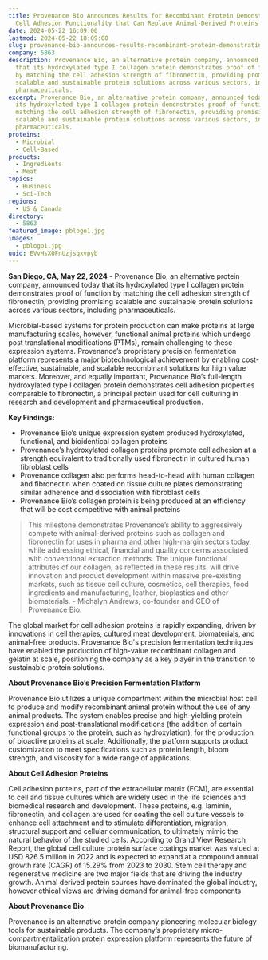 ```yaml
---
title: Provenance Bio Announces Results for Recombinant Protein Demonstrating
  Cell Adhesion Functionality that Can Replace Animal-Derived Proteins
date: 2024-05-22 16:09:00
lastmod: 2024-05-22 18:09:00
slug: provenance-bio-announces-results-recombinant-protein-demonstrating-cell-adhesion-functionality-replace-animal-derived-proteins
company: 5863
description: Provenance Bio, an alternative protein company, announced today
  that its hydroxylated type I collagen protein demonstrates proof of function
  by matching the cell adhesion strength of fibronectin, providing promising
  scalable and sustainable protein solutions across various sectors, including
  pharmaceuticals.
excerpt: Provenance Bio, an alternative protein company, announced today that
  its hydroxylated type I collagen protein demonstrates proof of function by
  matching the cell adhesion strength of fibronectin, providing promising
  scalable and sustainable protein solutions across various sectors, including
  pharmaceuticals.
proteins:
  - Microbial
  - Cell-Based
products:
  - Ingredients
  - Meat
topics:
  - Business
  - Sci-Tech
regions:
  - US & Canada
directory:
  - 5863
featured_image: pblogo1.jpg
images:
  - pblogo1.jpg
uuid: EVvHsXOFnUzjsqxvpyb
---
```

**San Diego, CA, May 22, 2024** - Provenance Bio, an alternative protein company, announced today that its hydroxylated type I collagen protein demonstrates proof of function by matching the cell adhesion strength of fibronectin, providing promising scalable and sustainable protein solutions across various sectors, including pharmaceuticals.

Microbial-based systems for protein production can make proteins at large manufacturing scales, however, functional animal proteins which undergo post translational modifications (PTMs), remain challenging to these expression systems. Provenance’s proprietary precision fermentation platform represents a major biotechnological achievement by enabling cost-effective, sustainable, and scalable recombinant solutions for high value markets. Moreover, and equally important, Provenance Bio’s full-length hydroxylated type I collagen protein demonstrates cell adhesion properties comparable to fibronectin, a principal protein used for cell culturing in research and development and pharmaceutical production.

**Key Findings:**

* Provenance Bio’s unique expression system produced hydroxylated, functional, and bioidentical collagen proteins 
* Provenance’s hydroxylated collagen proteins promote cell adhesion at a strength equivalent to traditionally used fibronectin in cultured human fibroblast cells
* Provenance collagen also performs head-to-head with human collagen and fibronectin when coated on tissue culture plates demonstrating similar adherence and dissociation with fibroblast cells 
* Provenance Bio’s collagen protein is being produced at an efficiency that will be cost competitive with animal proteins

> This milestone demonstrates Provenance’s ability to aggressively compete with animal-derived proteins such as collagen and fibronectin for uses in pharma and other high-margin sectors today, while addressing ethical, financial and quality concerns associated with conventional extraction methods. The unique functional attributes of our collagen, as reflected in these results, will drive innovation and product development within massive pre-existing markets, such as tissue cell culture, cosmetics, cell therapies, food ingredients and manufacturing, leather, bioplastics and other biomaterials. - Michalyn Andrews, co-founder and CEO of Provenance Bio.

The global market for cell adhesion proteins is rapidly expanding, driven by innovations in cell therapies, cultured meat development, biomaterials, and animal-free products. Provenance Bio's precision fermentation techniques have enabled the production of high-value recombinant collagen and gelatin at scale, positioning the company as a key player in the transition to sustainable protein solutions.

**About Provenance Bio’s Precision Fermentation Platform**

Provenance Bio utilizes a unique compartment within the microbial host cell to produce and modify recombinant animal protein without the use of any animal products. The system enables precise and high-yielding protein expression and post-translational modifications (the addition of certain functional groups to the protein, such as hydroxylation), for the production of bioactive proteins at scale. Additionally, the platform supports product customization to meet specifications such as protein length, bloom strength, and viscosity for a wide range of applications.

**About Cell Adhesion Proteins**

Cell adhesion proteins, part of the extracellular matrix (ECM), are essential to cell and tissue cultures which are widely used in the life sciences and biomedical research and development. These proteins, e.g. laminin, fibronectin, and collagen are used for coating the cell culture vessels to enhance cell attachment and to stimulate differentiation, migration, structural support and cellular communication, to ultimately mimic the natural behavior of the studied cells. According to Grand View Research Report, the global cell culture protein surface coatings market was valued at USD 826.5 million in 2022 and is expected to expand at a compound annual growth rate (CAGR) of 15.29% from 2023 to 2030. Stem cell therapy and regenerative medicine are two major fields that are driving the industry growth. Animal derived protein sources have dominated the global industry, however ethical views are driving demand for animal-free components.

**About Provenance Bio**

Provenance is an alternative protein company pioneering molecular biology tools for sustainable products. The company’s proprietary micro-compartmentalization protein expression platform represents the future of biomanufacturing.
